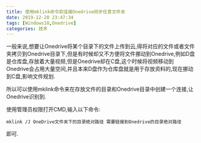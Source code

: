 ```yaml
---
title: 使用mklink命令软连接Onedrive同步任意文件夹
date: 2019-12-20 23:47:34
tags: [Windows10,Onedrive]
categories: 技术
---
```


一般来说,想要让Onedrive将某个目录下的文件上传到云,得将对应的文件或者文件夹拷贝到Onedrive目录下,但是有时候却又不方便将文件挪动到Onedrive,例如D盘是仓库盘,存放着大量视频,但是Onedrive却在C盘,这个时候将视频移动到Onedrive会占用大量空间,并且本来D盘作为仓库盘就是用于存放资料的,现在挪动到C盘,影响文件规划.

所以可以使用mklink命令来在存放文件的目录和Onedrive目录中创建一个连接,让Onedrive识别到.

使用管理员权限打开CMD,输入以下命令:

```shell
mklink /J OneDrive文件夹下的目录绝对路径 需要链接到Onedrive的目录绝对路径
```

即可.